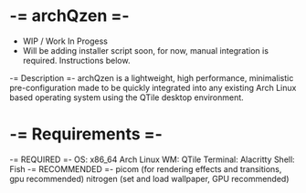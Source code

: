 # -= archQzen =-
* WIP / Work In Progess
* Will be adding installer script soon, for now, manual integration is required. Instructions below.

-= Description =-
  archQzen is a lightweight, high performance, minimalistic pre-configuration made to be quickly integrated into any existing Arch Linux based operating system using the QTile desktop environment.

# -= Requirements =-
  -= REQUIRED =-
        OS: x86_64 Arch Linux
        WM: QTile
        Terminal: Alacritty
        Shell: Fish
  -= RECOMMENDED =-
        picom (for rendering effects and transitions, gpu recommended)
        nitrogen (set and load wallpaper, GPU recommended)

